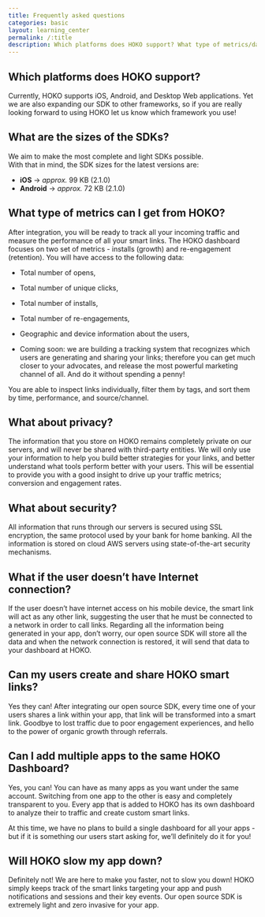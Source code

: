 ```yaml
---
title: Frequently asked questions
categories: basic
layout: learning_center
permalink: /:title
description: Which platforms does HOKO support? What type of metrics/data can i get from HOKO? What about privacy? ...
---
```


## Which platforms does HOKO support?

Currently, HOKO supports iOS, Android, and Desktop Web applications. Yet we are also expanding our SDK to other frameworks, so if you are really looking forward to using HOKO let us know which framework you use!

## What are the sizes of the SDKs?

We aim to make the most complete and light SDKs possible.  
With that in mind, the SDK sizes for the latest versions are:  
- **iOS** &#8594; *approx.* 99 KB (2.1.0)  
- **Android** &#8594; *approx.* 72 KB (2.1.0)

## What type of metrics can I get from HOKO?

After integration, you will be ready to track all your incoming traffic and measure the performance of all your smart links. The HOKO dashboard focuses on two set of metrics - installs (growth) and re-engagement (retention). You will have access to the following data:

* Total number of opens,

* Total number of unique clicks,

* Total number of installs,

* Total number of re-engagements,

* Geographic and device information about the users,

* Coming soon: we are building a tracking system that recognizes which users are generating and sharing your links; therefore you can get much closer to your advocates, and release the most powerful marketing channel of all. And do it without spending a penny!

You are able to inspect links individually, filter them by tags, and sort them by time, performance, and source/channel.

## What about privacy?

The information that you store on HOKO remains completely private on our servers, and will never
be shared with third-party entities. We will only use your information to help you build better
strategies for your links, and better understand what tools perform better with your users. This
will be essential to provide you with a good insight to drive up your traffic metrics; conversion
and engagement rates.

## What about security?

All information that runs through our servers is secured using SSL encryption, the same protocol
used by your bank for home banking. All the information is stored on cloud AWS servers using
state-of-the-art security mechanisms.

## What if the user doesn’t have Internet connection?

If the user doesn’t have internet access on his mobile device, the smart link will act as any other
link, suggesting the user that he must be connected to a network in order to call links. Regarding
all the information being generated in your app, don’t worry, our open source SDK will store all
the data and when the network connection is restored, it will send that data to your dashboard at
HOKO.

## Can my users create and share HOKO smart links?

Yes they can! After integrating our open source SDK, every time one of your users shares a link
within your app, that link will be transformed into a smart link. Goodbye to lost traffic due to
poor engagement experiences, and hello to the power of organic growth through referrals.

## Can I add multiple apps to the same HOKO Dashboard?

Yes, you can!  You can have as many apps as you want under the same account. Switching from one app to the other is easy and completely transparent to you. Every app that is added to HOKO has its own dashboard to analyze their to traffic and create custom smart links.

At this time, we have no plans to build a single dashboard for all your apps - but if it is something our users start asking for, we’ll definitely do it for you!

## Will HOKO slow my app down?

Definitely not! We are here to make you faster, not to slow you down! HOKO simply keeps track of
the smart links targeting your app and push notifications and sessions and their key events. Our
open source SDK is extremely light and zero invasive for your app.

